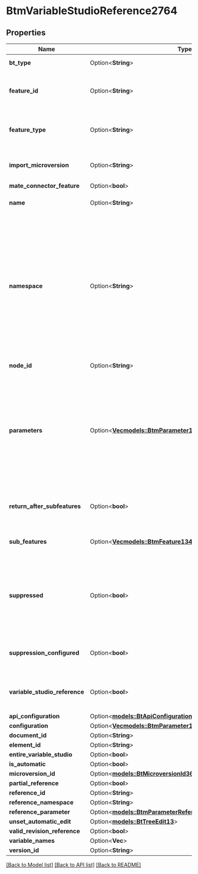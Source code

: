 # BtmVariableStudioReference2764

## Properties

Name | Type | Description | Notes
------------ | ------------- | ------------- | -------------
**bt_type** | Option<**String**> | Type of JSON object. | [optional]
**feature_id** | Option<**String**> | Unique ID of the feature instance within this Part Studio. | [optional]
**feature_type** | Option<**String**> | The name of the feature spec that this feature instantiates. | [optional]
**import_microversion** | Option<**String**> | Element microversion that is being imported. | [optional]
**mate_connector_feature** | Option<**bool**> |  | [optional]
**name** | Option<**String**> | User-visible name of the feature. | [optional]
**namespace** | Option<**String**> | Indicates where the feature definition lives. Features in the FeatureScript standard library have a namespace value of `\"\"`. Custom features identify the Feature Studio that contains the definition. | [optional]
**node_id** | Option<**String**> | ID for the feature node. | [optional]
**parameters** | Option<[**Vec<models::BtmParameter1>**](BTMParameter-1.md)> | A list of parameter values for instantiation of the feature spec. Parameters are present for all defined parameters, even if not used in a specific instantiation. | [optional]
**return_after_subfeatures** | Option<**bool**> | For internal use only. Should always be `false`. | [optional]
**sub_features** | Option<[**Vec<models::BtmFeature134>**](BTMFeature-134.md)> | List of subfeatures belonging to the feature. | [optional]
**suppressed** | Option<**bool**> | If `true`, the feature is suppressed. It will skip regeneration, denoted by a line through the name in the Feature list. | [optional]
**suppression_configured** | Option<**bool**> | `true` if the suppression is configured in the Part Studio. | [optional]
**variable_studio_reference** | Option<**bool**> | If `true`, the feature references a Variable Studio. | [optional]
**api_configuration** | Option<[**models::BtApiConfiguration**](BTApiConfiguration.md)> |  | [optional]
**configuration** | Option<[**Vec<models::BtmParameter1>**](BTMParameter-1.md)> |  | [optional]
**document_id** | Option<**String**> |  | [optional]
**element_id** | Option<**String**> |  | [optional]
**entire_variable_studio** | Option<**bool**> |  | [optional]
**is_automatic** | Option<**bool**> |  | [optional]
**microversion_id** | Option<[**models::BtMicroversionId366**](BTMicroversionId-366.md)> |  | [optional]
**partial_reference** | Option<**bool**> |  | [optional]
**reference_id** | Option<**String**> |  | [optional]
**reference_namespace** | Option<**String**> |  | [optional]
**reference_parameter** | Option<[**models::BtmParameterReferenceWithConfiguration3028**](BTMParameterReferenceWithConfiguration-3028.md)> |  | [optional]
**unset_automatic_edit** | Option<[**models::BtTreeEdit13**](BTTreeEdit-13.md)> |  | [optional]
**valid_revision_reference** | Option<**bool**> |  | [optional]
**variable_names** | Option<**Vec<String>**> |  | [optional]
**version_id** | Option<**String**> |  | [optional]

[[Back to Model list]](../README.md#documentation-for-models) [[Back to API list]](../README.md#documentation-for-api-endpoints) [[Back to README]](../README.md)


